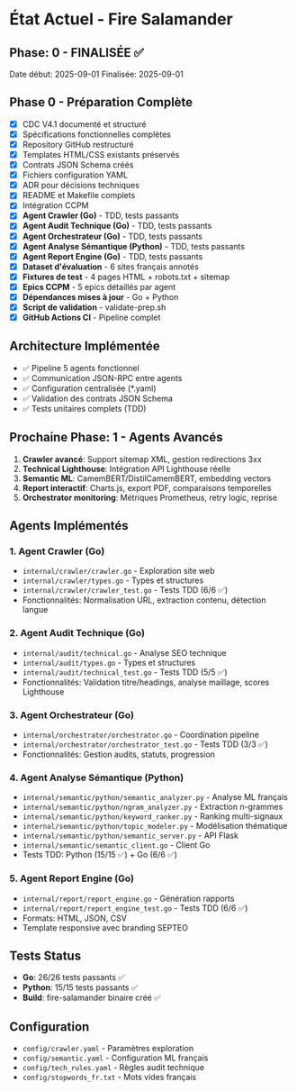 # État Actuel - Fire Salamander

## Phase: 0 - FINALISÉE ✅
Date début: 2025-09-01
Finalisée: 2025-09-01

## Phase 0 - Préparation Complète
- [x] CDC V4.1 documenté et structuré
- [x] Spécifications fonctionnelles complètes
- [x] Repository GitHub restructuré
- [x] Templates HTML/CSS existants préservés
- [x] Contrats JSON Schema créés
- [x] Fichiers configuration YAML
- [x] ADR pour décisions techniques
- [x] README et Makefile complets
- [x] Intégration CCPM
- [x] **Agent Crawler (Go)** - TDD, tests passants
- [x] **Agent Audit Technique (Go)** - TDD, tests passants
- [x] **Agent Orchestrateur (Go)** - TDD, tests passants
- [x] **Agent Analyse Sémantique (Python)** - TDD, tests passants
- [x] **Agent Report Engine (Go)** - TDD, tests passants
- [x] **Dataset d'évaluation** - 6 sites français annotés
- [x] **Fixtures de test** - 4 pages HTML + robots.txt + sitemap
- [x] **Epics CCPM** - 5 epics détaillés par agent
- [x] **Dépendances mises à jour** - Go + Python
- [x] **Script de validation** - validate-prep.sh
- [x] **GitHub Actions CI** - Pipeline complet

## Architecture Implémentée
- ✅ Pipeline 5 agents fonctionnel
- ✅ Communication JSON-RPC entre agents
- ✅ Configuration centralisée (*.yaml)
- ✅ Validation des contrats JSON Schema
- ✅ Tests unitaires complets (TDD)

## Prochaine Phase: 1 - Agents Avancés
1. **Crawler avancé**: Support sitemap XML, gestion redirections 3xx
2. **Technical Lighthouse**: Intégration API Lighthouse réelle
3. **Semantic ML**: CamemBERT/DistilCamemBERT, embedding vectors
4. **Report interactif**: Charts.js, export PDF, comparaisons temporelles
5. **Orchestrator monitoring**: Métriques Prometheus, retry logic, reprise

## Agents Implémentés

### 1. Agent Crawler (Go)
- `internal/crawler/crawler.go` - Exploration site web
- `internal/crawler/types.go` - Types et structures
- `internal/crawler/crawler_test.go` - Tests TDD (6/6 ✅)
- Fonctionnalités: Normalisation URL, extraction contenu, détection langue

### 2. Agent Audit Technique (Go)  
- `internal/audit/technical.go` - Analyse SEO technique
- `internal/audit/types.go` - Types et structures
- `internal/audit/technical_test.go` - Tests TDD (5/5 ✅)
- Fonctionnalités: Validation titre/headings, analyse maillage, scores Lighthouse

### 3. Agent Orchestrateur (Go)
- `internal/orchestrator/orchestrator.go` - Coordination pipeline
- `internal/orchestrator/orchestrator_test.go` - Tests TDD (3/3 ✅)
- Fonctionnalités: Gestion audits, statuts, progression

### 4. Agent Analyse Sémantique (Python)
- `internal/semantic/python/semantic_analyzer.py` - Analyse ML français
- `internal/semantic/python/ngram_analyzer.py` - Extraction n-grammes
- `internal/semantic/python/keyword_ranker.py` - Ranking multi-signaux
- `internal/semantic/python/topic_modeler.py` - Modélisation thématique
- `internal/semantic/python/semantic_server.py` - API Flask
- `internal/semantic/semantic_client.go` - Client Go
- Tests TDD: Python (15/15 ✅) + Go (6/6 ✅)

### 5. Agent Report Engine (Go)
- `internal/report/report_engine.go` - Génération rapports
- `internal/report/report_engine_test.go` - Tests TDD (6/6 ✅)
- Formats: HTML, JSON, CSV
- Template responsive avec branding SEPTEO

## Tests Status
- **Go**: 26/26 tests passants ✅
- **Python**: 15/15 tests passants ✅
- **Build**: fire-salamander binaire créé ✅

## Configuration
- `config/crawler.yaml` - Paramètres exploration
- `config/semantic.yaml` - Configuration ML français  
- `config/tech_rules.yaml` - Règles audit technique
- `config/stopwords_fr.txt` - Mots vides français